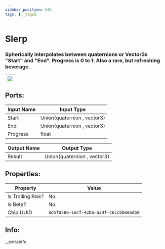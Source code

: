 ```yaml
---
sidebar_position: 546
tags: [._tags]
---
```


# Slerp


### Spherically interpolates between quaternions or Vector3s "Start" and "End". Progress is 0 to 1. Also a rare, but refreshing beverage.

| ![](https://images-ext-2.discordapp.net/external/MPmIaQzlEPmgGWlgi-WxBBXt0Bjv_zWPkg1y1f_sy3s/https/www.recroomcircuits.com/image/circuit/absolute-value?width=206&height=108) |
|-----|

## Ports:

| Input Name | Input Type |
|-----------|-----------|
| Start | Union(quaternion , vector3) |
| End | Union(quaternion , vector3) |
| Progress | float |

| Output Name | Output Type |
|-----------|-----------|
| Result | Union(quaternion , vector3) |

## Properties:

| Property  | Value |
|-------------------|-----------|
| Is Trolling Risk? | No. |
| Is Beta? | No. |
| Chip UUID | `8d5f0586-1ecf-42ba-a34f-c6ccbb0eadb9` |

## Info:
._extrainfo